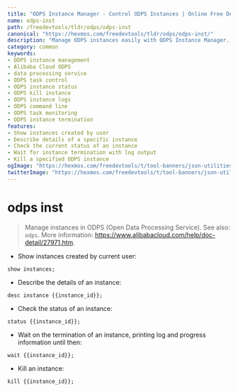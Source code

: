 ```yaml
---
title: "ODPS Instance Manager - Control ODPS Instances | Online Free DevTools by Hexmos"
name: odps-inst
path: /freedevtools/tldr/odps/odps-inst
canonical: "https://hexmos.com/freedevtools/tldr/odps/odps-inst/"
description: "Manage ODPS instances easily with ODPS Instance Manager. Check instance status, kill tasks, and monitor progress within Alibaba Cloud's ODPS. Free online tool, no registration required."
category: common
keywords:
- ODPS instance management
- Alibaba Cloud ODPS
- data processing service
- ODPS task control
- ODPS instance status
- ODPS kill instance
- ODPS instance logs
- ODPS command line
- ODPS task monitoring
- ODPS instance termination
features:
- Show instances created by user
- Describe details of a specific instance
- Check the current status of an instance
- Wait for instance termination with log output
- Kill a specified ODPS instance
ogImage: "https://hexmos.com/freedevtools/t/tool-banners/json-utilities-banner.png"
twitterImage: "https://hexmos.com/freedevtools/t/tool-banners/json-utilities-banner.png"
---
```


# odps inst

> Manage instances in ODPS (Open Data Processing Service).
> See also: `odps`.
> More information: <https://www.alibabacloud.com/help/doc-detail/27971.htm>.

- Show instances created by current user:

`show instances;`

- Describe the details of an instance:

`desc instance {{instance_id}};`

- Check the status of an instance:

`status {{instance_id}};`

- Wait on the termination of an instance, printing log and progress information until then:

`wait {{instance_id}};`

- Kill an instance:

`kill {{instance_id}};`
